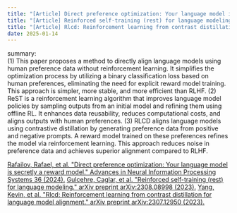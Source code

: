 ```yaml
---
title: "[Article] Direct preference optimization: Your language model is secretly a reward model"
title: "[Article] Reinforced self-training (rest) for language modeling"
title: "[Article] Rlcd: Reinforcement learning from contrast distillation for language model alignment"
date: 2025-01-14
---
```

summary:  
(1) This paper proposes a method to directly align language models using human preference data without reinforcement learning. It simplifies the optimization process by utilizing a binary classification loss based on human preferences, eliminating the need for explicit reward model training. This approach is simpler, more stable, and more efficient than RLHF.
(2) ReST is a reinforcement learning algorithm that improves language model policies by sampling outputs from an initial model and refining them using offline RL. It enhances data reusability, reduces computational costs, and aligns outputs with human preferences.
(3) RLCD aligns language models using contrastive distillation by generating preference data from positive and negative prompts. A reward model trained on these preferences refines the model via reinforcement learning. This approach reduces noise in preference data and achieves superior alignment compared to RLHF.

[Rafailov, Rafael, et al. "Direct preference optimization: Your language model is secretly a reward model." Advances in Neural Information Processing Systems 36 (2024).](https://proceedings.neurips.cc/paper_files/paper/2023/hash/a85b405ed65c6477a4fe8302b5e06ce7-Abstract-Conference.html)
[Gulcehre, Caglar, et al. "Reinforced self-training (rest) for language modeling." arXiv preprint arXiv:2308.08998 (2023).](https://arxiv.org/abs/2308.08998)
[Yang, Kevin, et al. "Rlcd: Reinforcement learning from contrast distillation for language model alignment." arXiv preprint arXiv:2307.12950 (2023).](https://arxiv.org/abs/2307.12950)
